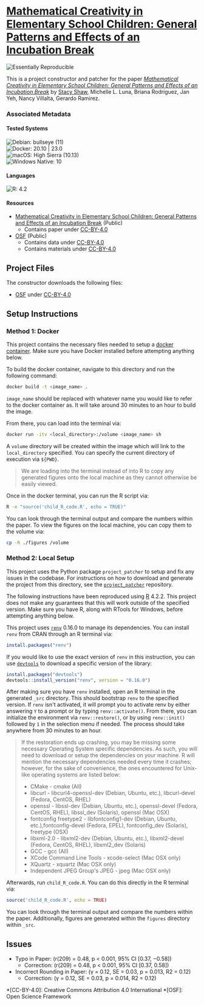 # [Mathematical Creativity in Elementary School Children: General Patterns and Effects of an Incubation Break](https://doi.org/10.3389/feduc.2022.835911)

![Essentially Reproducible](https://img.shields.io/badge/Status-Essentially%20Reproducible-green)

This is a project constructor and patcher for the paper [*Mathematical Creativity in Elementary School Children: General Patterns and Effects of an Incubation Break*](https://doi.org/10.3389/feduc.2022.835911) by [Stacy Shaw](https://orcid.org/0000-0002-4326-9937), Michelle L. Luna, Briana Rodriguez, Jan Yeh, Nancy Villalta, Gerardo Ramirez.

### Associated Metadata

#### Tested Systems

![Debian: bullseye (11)](https://img.shields.io/badge/Debian-bullseye%20%2811%29-informational)  
![Docker: 20.10 | 23.0](https://img.shields.io/badge/Docker-20.10%20%7C%2023.0-informational)  
![macOS: High Sierra (10.13)](https://img.shields.io/badge/macOS-High%20Sierra%20%2810.13%29-informational)  
![Windows Native: 10](https://img.shields.io/badge/Windows%20Native-10-informational)  

#### Languages
![R: 4.2](https://img.shields.io/badge/R-4.2-informational)  

#### Resources

* [Mathematical Creativity in Elementary School Children: General Patterns and Effects of an Incubation Break](https://doi.org/10.3389/feduc.2022.835911) (Public)
    * Contains paper under [CC-BY-4.0](https://creativecommons.org/licenses/by/4.0/)
* [OSF](https://osf.io/fwh6g/) (Public)
    * Contains data under [CC-BY-4.0](https://creativecommons.org/licenses/by/4.0/)
    * Contains materials under [CC-BY-4.0](https://creativecommons.org/licenses/by/4.0/)

## Project Files

The constructor downloads the following files: 
* [OSF](https://osf.io/fwh6g/) under [CC-BY-4.0](https://creativecommons.org/licenses/by/4.0/)

## Setup Instructions

### Method 1: Docker

This project contains the necessary files needed to setup a [docker container][docker]. Make sure you have Docker installed before attempting anything below. 

To build the docker container, navigate to this directory and run the following command:

```sh
docker build -t <image_name> .
```

`image_name` should be replaced with whatever name you would like to refer to the docker container as. It will take around 30 minutes to an hour to build the image.

From there, you can load into the terminal via:

```sh
docker run -itv <local_directory>:/volume <image_name> sh
```

A `volume` directory will be created within the image which will link to the `local_directory` specified. You can specify the current directory of execution via `${PWD}`.

> We are loading into the terminal instead of into R to copy any generated figures onto the local machine as they cannot otherwise be easily viewed.

Once in the docker terminal, you can run the R script via:

```sh
R -e "source('child_R_code.R', echo = TRUE)"
```

You can look through the terminal output and compare the numbers within the paper. To view the figures on the local machine, you can copy them to the volume via:

```sh
cp -R ./figures /volume
```

### Method 2: Local Setup

This project uses the Python package `project_patcher` to setup and fix any issues in the codebase. For instructions on how to download and generate the project from this directory, see the [`project_patcher`][project_patcher] repository.

The following instructions have been reproduced using [R][rlang] 4.2.2. This project does not make any guarantees that this will work outside of the specified version. Make sure you have R, along with RTools for Windows, before attempting anything below.

This project uses [`renv`][renv] 0.16.0 to manage its dependencies. You can install `renv` from CRAN through an R terminal via:

```r
install.packages("renv")
```

If you would like to use the exact version of `renv` in this instruction, you can use [`devtools`][devtools] to download a specific version of the library:

```r
install.packages("devtools")
devtools::install_version("renv", version = "0.16.0")
```

After making sure you have `renv` installed, open an R terminal in the generated `_src` directory. This should bootstrap `renv` to the specified version. If `renv` isn't activated, it will prompt you to activate renv by either answering `Y` to a prompt or by typing `renv::activate()`. From there, you can initialize the environment via `renv::restore()`, or by using `renv::init()` followed by `1` in the selection menu if needed. The process should take anywhere from 30 minutes to an hour.

> If the restoration ends up crashing, you may be missing some necessary Operating System specific dependencies. As such, you will need to download or setup the dependencies on your machine. R will mention the necessary dependencies needed every time it crashes; however, for the sake of convenience, the ones encountered for Unix-like operating systems are listed below:
> * CMake - cmake (All)
> * libcurl - libcurl4-openssl-dev (Debian, Ubuntu, etc.), libcurl-devel (Fedora, CentOS, RHEL)
> * openssl - libssl-dev (Debian, Ubuntu, etc.), openssl-devel (Fedora, CentOS, RHEL), libssl_dev (Solaris), openssl (Mac OSX)
> * fontconfig freetype2 - libfontconfig1-dev (Debian, Ubuntu, etc.),fontconfig-devel (Fedora, EPEL), fontconfig_dev (Solaris), freetype (OSX)
> * libxml-2.0 - libxml2-dev (Debian, Ubuntu, etc.), libxml2-devel (Fedora, CentOS, RHEL), libxml2_dev (Solaris)
> * GCC - gcc (All)
> * XCode Command Line Tools - xcode-select (Mac OSX only)
> * XQuartz - xquartz (Mac OSX only)
> * Independent JPEG Group's JPEG - jpeg (Mac OSX only)

Afterwards, run `child_R_code.R`. You can do this directly in the R terminal via:

```r
source('child_R_code.R', echo = TRUE)
```

You can look through the terminal output and compare the numbers within the paper. Additionally, figures are generated within the `figures` directory within `_src`.

[docker]: https://www.docker.com/
[project_patcher]: https://github.com/ahaim5357/project-patcher
[rlang]: https://www.r-project.org/
[renv]: https://rstudio.github.io/renv/
[devtools]: https://www.r-project.org/nosvn/pandoc/devtools.html

## Issues

* Typo in Paper: (r(209) = 0.48, p < 0.001, 95% CI [0.37, −0.58])
    * Correction: (r(209) = 0.48, p < 0.001, 95% CI [0.37, 0.58])
* Incorrect Rounding in Paper: (γ = 0.12, SE = 0.03, p = 0.013, R2 = 0.12)
    * Correction: (γ = 0.12, SE = 0.03, p = 0.014, R2 = 0.12)

*[CC-BY-4.0]: Creative Commons Attribution 4.0 International
*[OSF]: Open Science Framework
